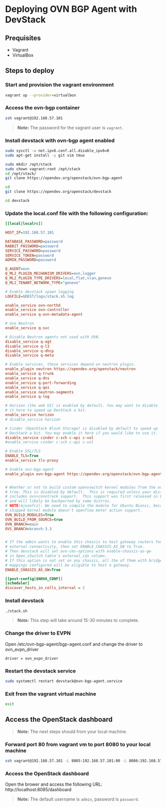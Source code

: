 # Deploying OVN BGP Agent with DevStack

## Prequisites

* Vagrant
* VirtualBox

## Steps to deploy

### Start and provision the vagrant environment

```sh
vagrant up --provider=virtualbox
```

### Access the ovn-bgp container

```sh
ssh vagrant@192.168.57.101
```

> **Note:** The password for the vagrant user is `vagrant`.

### Install devstack with ovn-bgp agent enabled

```sh
sudo sysctl -w net.ipv6.conf.all.disable_ipv6=0
sudo apt-get install -y git vim tmux

sudo mkdir /opt/stack
sudo chown vagrant:root /opt/stack
cd /opt/stack/
git clone https://opendev.org/openstack/ovn-bgp-agent

cd
git clone https://opendev.org/openstack/devstack

cd devstack
```

### Update the local.conf file with the following configuration:

```ini
[[local|localrc]]

HOST_IP=192.168.57.101

DATABASE_PASSWORD=password
RABBIT_PASSWORD=password
SERVICE_PASSWORD=password
SERVICE_TOKEN=password
ADMIN_PASSWORD=password

Q_AGENT=ovn
Q_ML2_PLUGIN_MECHANISM_DRIVERS=ovn,logger
Q_ML2_PLUGIN_TYPE_DRIVERS=local,flat,vlan,geneve
Q_ML2_TENANT_NETWORK_TYPE="geneve"

# Enable devstack spawn logging
LOGFILE=$DEST/logs/stack.sh.log

enable_service ovn-northd
enable_service ovn-controller
enable_service q-ovn-metadata-agent

# Use Neutron
enable_service q-svc

# Disable Neutron agents not used with OVN.
disable_service q-agt
disable_service q-l3
disable_service q-dhcp
disable_service q-meta

# Enable services, these services depend on neutron plugin.
enable_plugin neutron https://opendev.org/openstack/neutron
enable_service q-trunk
enable_service q-dns
enable_service q-port-forwarding
enable_service q-qos
enable_service neutron-segments
enable_service q-log

# Horizon (the web UI) is enabled by default. You may want to disable
# it here to speed up DevStack a bit.
enable_service horizon
# disable_service horizon

# Cinder (OpenStack Block Storage) is disabled by default to speed up
# DevStack a bit. You may enable it here if you would like to use it.
disable_service cinder c-sch c-api c-vol
#enable_service cinder c-sch c-api c-vol

# Enable SSL/TLS
ENABLE_TLS=True
enable_service tls-proxy

# Enable ovn-bgp-agent
enable_plugin ovn-bgp-agent https://opendev.org/openstack/ovn-bgp-agent


# Whether or not to build custom openvswitch kernel modules from the ovs git
# tree. This is disabled by default.  This is required unless your distro kernel
# includes ovs+conntrack support.  This support was first released in Linux 4.3,
# and will likely be backported by some distros.
# NOTE(mjozefcz): We need to compile the module for Ubuntu Bionic, because default
# shipped kernel module doesn't openflow meter action support.
OVN_BUILD_MODULES=True
OVN_BUILD_FROM_SOURCE=true
OVN_BRANCH=main
OVS_BRANCH=branch-3.3


# If the admin wants to enable this chassis to host gateway routers for
# external connectivity, then set ENABLE_CHASSIS_AS_GW to True.
# Then devstack will set ovn-cms-options with enable-chassis-as-gw
# in Open_vSwitch table's external_ids column.
# If this option is not set on any chassis, all the of them with bridge
# mappings configured will be eligible to host a gateway.
ENABLE_CHASSIS_AS_GW=True

[[post-config|$NOVA_CONF]]
[scheduler]
discover_hosts_in_cells_interval = 2
```

### Install devstack

```sh
./stack.sh
```

> **Note:** This step will take around 15-30 minutes to complete.

### Change the driver to EVPN

Open /etc/ovn-bgp-agent/bgp-agent.conf and change the driver to ovn_evpn_driver

```
driver = ovn_evpn_driver
```

### Restart the devstack service

```sh
sudo systemctl restart devstack@ovn-bgp-agent.service
```

### Exit from the vagrant virtual machine

```sh
exit
```

## Access the OpenStack dashboard

> **Note:** The next steps should from your local machine.

### Forward port 80 from vagrant vm to port 8080 to your local machine

```sh
ssh vagrant@192.168.57.101 -L 8085:192.168.57.101:80 -L 8086:192.168.57.101:443
```

### Access the OpenStack dashboard


Open the brower and access the following URL: http://localhost:8085/dashboard

> **Note:** The default username is `admin`, password is `password`.
